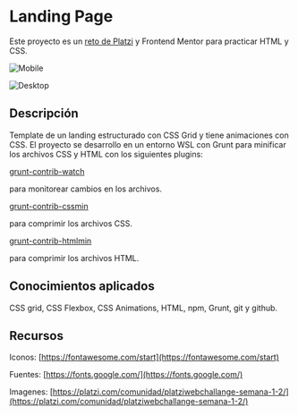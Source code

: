 # Landing Page

Este proyecto es un [reto de Platzi]([https://platzi.com/blog/platzi_web_challenge/](https://platzi.com/blog/platzi_web_challenge/)) y Frontend Mentor para practicar HTML y CSS.

![Mobile](./design/mobile-design.jpg)

![Desktop](./design/desktop-design.jpg)

## Descripción

Template de un landing estructurado con CSS Grid y tiene animaciones con CSS. El proyecto se desarrollo en un entorno WSL con Grunt para minificar los archivos CSS y HTML con los siguientes plugins:

[grunt-contrib-watch](https://www.npmjs.com/package/grunt-contrib-watch)

para monitorear cambios en los archivos.

[grunt-contrib-cssmin](https://www.npmjs.com/package/grunt-contrib-cssmin)

para comprimir los archivos CSS.

[grunt-contrib-htmlmin](https://www.npmjs.com/package/grunt-contrib-htmlmin)

para comprimir los archivos HTML.

## Conocimientos aplicados

CSS grid, CSS Flexbox, CSS Animations, HTML, npm, Grunt, git y github.

## Recursos

Iconos:  [https://fontawesome.com/start](https://fontawesome.com/start)

Fuentes: [https://fonts.google.com/](https://fonts.google.com/)

Imagenes: [https://platzi.com/comunidad/platziwebchallange-semana-1-2/](https://platzi.com/comunidad/platziwebchallange-semana-1-2/)